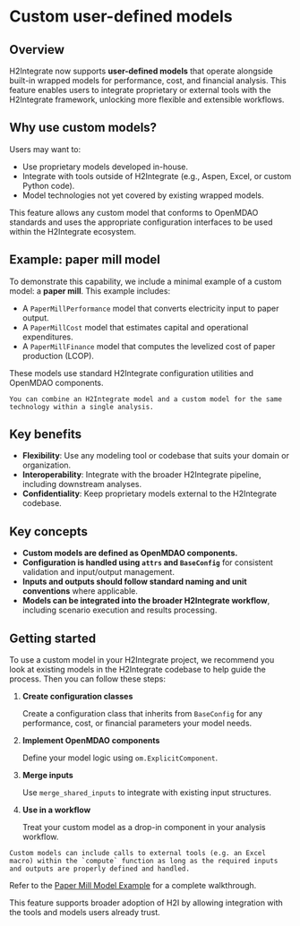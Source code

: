 # Custom user-defined models

## Overview

H2Integrate now supports **user-defined models** that operate alongside built-in wrapped models for performance, cost, and financial analysis. This feature enables users to integrate proprietary or external tools with the H2Integrate framework, unlocking more flexible and extensible workflows.

## Why use custom models?

Users may want to:
- Use proprietary models developed in-house.
- Integrate with tools outside of H2Integrate (e.g., Aspen, Excel, or custom Python code).
- Model technologies not yet covered by existing wrapped models.

This feature allows any custom model that conforms to OpenMDAO standards and uses the appropriate configuration interfaces to be used within the H2Integrate ecosystem.

## Example: paper mill model

To demonstrate this capability, we include a minimal example of a custom model: a **paper mill**. This example includes:

- A `PaperMillPerformance` model that converts electricity input to paper output.
- A `PaperMillCost` model that estimates capital and operational expenditures.
- A `PaperMillFinance` model that computes the levelized cost of paper production (LCOP).

These models use standard H2Integrate configuration utilities and OpenMDAO components.

```{note}
You can combine an H2Integrate model and a custom model for the same technology within a single analysis.
```

## Key benefits

- **Flexibility**: Use any modeling tool or codebase that suits your domain or organization.
- **Interoperability**: Integrate with the broader H2Integrate pipeline, including downstream analyses.
- **Confidentiality**: Keep proprietary models external to the H2Integrate codebase.

## Key concepts

- **Custom models are defined as OpenMDAO components.**
- **Configuration is handled using `attrs` and `BaseConfig`** for consistent validation and input/output management.
- **Inputs and outputs should follow standard naming and unit conventions** where applicable.
- **Models can be integrated into the broader H2Integrate workflow**, including scenario execution and results processing.

## Getting started

To use a custom model in your H2Integrate project, we recommend you look at existing models in the H2Integrate codebase to help guide the process.
Then you can follow these steps:

1. **Create configuration classes**

   Create a configuration class that inherits from `BaseConfig` for any performance, cost, or financial parameters your model needs.

2. **Implement OpenMDAO components**

   Define your model logic using `om.ExplicitComponent`.

3. **Merge inputs**

   Use `merge_shared_inputs` to integrate with existing input structures.

4. **Use in a workflow**

   Treat your custom model as a drop-in component in your analysis workflow.

```{note}
Custom models can include calls to external tools (e.g. an Excel macro) within the `compute` function as long as the required inputs and outputs are properly defined and handled.
```

Refer to the [Paper Mill Model Example](https://github.com/NREL/H2Integrate/tree/develop/examples/06_custom_tech/) for a complete walkthrough.

This feature supports broader adoption of H2I by allowing integration with the tools and models users already trust.
